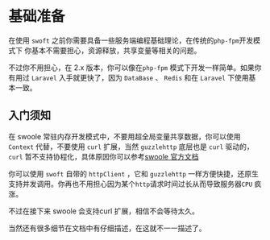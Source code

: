 # 基础准备

在使用 `swoft` 之前你需要具备一些服务端编程基础理论，在传统的`php-fpm`开发模式下 你基本不需要担心，资源释放，共享变量等相关的问题。

不过你不用担心，在 2.x 版本，你可以像在`php-fpm` 模式下开发一样简单。如果你有用过 `Laravel` 入手就更快了，因为 `DataBase` 、 `Redis` 和在 `Laravel` 下使用基本一致。


## 入门须知

在 swoole 常驻内存开发模式中，不要用超全局变量共享数据，你可以使用 `Context` 代替，不要使用 `curl` 扩展，当然 `guzzlehttp` 底层也是 `curl` 驱动的，`curl` 暂不支持协程化，具体原因你可以参考[swoole 官方文档](https://wiki.swoole.com/wiki/page/965.html)

你可以使用 `swoft` 自带的 `httpClient` ，它和 `guzzlehttp` 一样方便快捷，还原生支持并发调用。你再也不用担心因为某个`http`请求时间过长从而导致服务器`CPU` 疯涨。

不过在接下来 swoole 会支持curl 扩展，相信不会等待太久。

当然还有很多细节在文档中有仔细描述，在这就不一一描述了。

